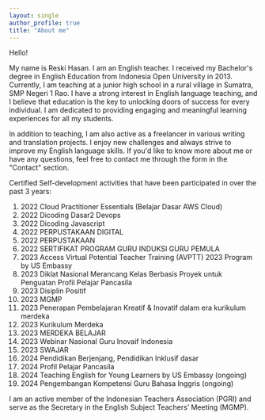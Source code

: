 ```yaml
---
layout: single
author_profile: true
title: "About me"
---
```


Hello!

My name is Reski Hasan. I am an English teacher. I received my Bachelor's degree in English Education from Indonesia Open University in 2013. Currently, I am teaching at a junior high school in a rural village in Sumatra, SMP Negeri 1 Rao. I have a strong interest in English language teaching, and I believe that education is the key to unlocking doors of success for every individual. I am dedicated to providing engaging and meaningful learning experiences for all my students.

In addition to teaching, I am also active as a freelancer in various writing and translation projects. I enjoy new challenges and always strive to improve my English language skills. If you'd like to know more about me or have any questions, feel free to contact me through the form in the "Contact" section.

Certified Self-development activities that have been participated in over the past 3 years:
1.  2022 Cloud Practitioner Essentials (Belajar Dasar AWS Cloud)
2.  2022 Dicoding Dasar2 Devops
3.  2022 Dicoding Javascript
4.  2022 PERPUSTAKAAN DIGITAL
5.  2022 PERPUSTAKAAN
6.  2022 SERTIFIKAT PROGRAM GURU INDUKSI GURU PEMULA
7.  2023 Access Virtual Potential Teacher Training (AVPTT) 2023 Program by US Embassy
8.  2023 Diklat Nasional Merancang Kelas Berbasis Proyek untuk Penguatan Profil Pelajar Pancasila
9.  2023 Disiplin Positif
10. 2023 MGMP
11. 2023 Penerapan Pembelajaran Kreatif & Inovatif dalam era kurikulum merdeka
12. 2023 Kurikulum Merdeka
13. 2023 MERDEKA BELAJAR
14. 2023 Webinar Nasional Guru Inovaif Indonesia
15. 2023 SWAJAR
16. 2024 Pendidikan Berjenjang, Pendidikan Inklusif dasar
17. 2024 Profil Pelajar Pancasila
18. 2024 Teaching English for Young Learners by US Embassy (ongoing)
19. 2024 Pengembangan Kompetensi Guru Bahasa Inggris (ongoing)

I am an active member of the Indonesian Teachers Association (PGRI) and serve as the Secretary in the English Subject Teachers’ Meeting (MGMP).

